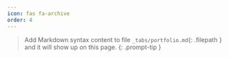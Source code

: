 ```yaml
---
icon: fas fa-archive
order: 4
---
```


> Add Markdown syntax content to file `_tabs/portfolio.md`{: .filepath } and it will show up on this page.
{: .prompt-tip }
